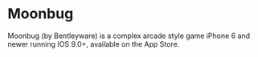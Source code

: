 # Moonbug
Moonbug (by Bentleyware) is a complex arcade style game iPhone 6 and newer running IOS 9.0+, available on the App Store.
